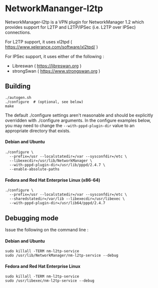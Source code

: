 # NetworkMananger-l2tp

NetworkManager-l2tp is a VPN plugin for NetworkManager 1.2 which provides support for L2TP and
L2TP/IPSec (i.e. L2TP over IPSec) connections.

For L2TP support, it uses xl2tpd ( https://www.xelerance.com/software/xl2tpd/ )

For IPSec support, it uses either of the following :
* Libreswan ( https://libreswan.org ) 
* strongSwan ( https://www.strongswan.org )

## Building

    ./autogen.sh
    ./configure  # (optional, see below)
    make

The default ./configure settings aren't reasonable and should be explicitly overridden
with ./configure arguments. In the configure examples below, you may need to change the
`--with-pppd-plugin-dir` value to an appropriate directory that exists.

#### Debian and Ubuntu

    ./configure \
      --prefix=/usr --localstatedir=/var --sysconfdir=/etc \
      --libexecdir=/usr/lib/NetworkManager \
      --with-pppd-plugin-dir=/usr/lib/pppd/2.4.7 \
      --enable-absolute-paths

#### Fedora and Red Hat Enterprise Linux (x86-64)

    ./configure \
      --prefix=/usr --localstatedir=/var --sysconfdir=/etc \
      --sharedstatedir=/var/lib --libexecdir=/usr/libexec \
      --with-pppd-plugin-dir=/usr/lib64/pppd/2.4.7

## Debugging mode

Issue the following on the command line :

#### Debian and Ubuntu
    sudo killall -TERM nm-l2tp-service
    sudo /usr/lib/NetworkManager/nm-l2tp-service --debug

#### Fedora and Red Hat Enterprise Linux
    sudo killall -TERM nm-l2tp-service
    sudo /usr/libexec/nm-l2tp-service --debug

